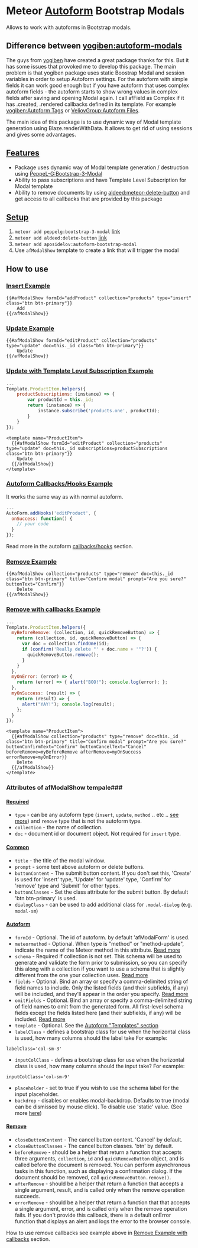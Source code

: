 Meteor [Autoform](https://github.com/aldeed/meteor-autoform) Bootstrap Modals
======================================================================

Allows to work with autoforms in Bootstrap modals.

## Difference between [yogiben:autoform-modals](https://github.com/yogiben/meteor-autoform-modals) ##
The guys from [yogiben](https://github.com/yogiben) have created a great package thanks for this. But it has some issues that provoked me to develop this package. The main problem is that yogiben package uses static Boostrap Modal and session variables in order to setup Autoform settings. For the autoform with simple fields it can work good enough but if you have autoform that uses complex autoform fields - the autoform starts to show wrong values in complex fields after saving and opening Modal again. I call afField as Complex if it has .created, .rendered callbacks defined in its template. For example [yogiben:Autoform Tags](https://github.com/yogiben/meteor-autoform-tags) or [VeliovGroup:Autoform Files](https://github.com/VeliovGroup/meteor-autoform-file).

The main idea of this package is to use dynamic way of Modal template generation using Blaze.renderWithData. It allows to get rid of using sessions and gives some advantages.

## [Features](#features) ##
* Package uses dynamic way of Modal template generation / destruction using [PeppeL-G:Bootstrap-3-Modal](https://github.com/PeppeL-G/bootstrap-3-modal)
* Ability to pass subscriptions and have Template Level Subscription for  Modal template
* Ability to remove documents by using [aldeed:meteor-delete-button](https://github.com/aldeed/meteor-delete-button) and get access to all callbacks that are provided by this package

## [Setup](#setup) ##

1. ```meteor add peppelg:bootstrap-3-modal``` [link](https://github.com/PeppeL-G/bootstrap-3-modal)
2. ```meteor add aldeed:delete-button``` [link](https://github.com/aldeed/meteor-delete-button)
3. ```meteor add aposidelov:autoform-bootstrap-modal```
4. Use `afModalShow` template to create a link that will trigger the modal

## How to use ##
### [Insert Example](#ex-insert) ###
```meteor
{{#afModalShow formId="addProduct" collection="products" type="insert" class="btn btn-primary"}}
	Add
{{/afModalShow}}
```
### [Update Example](#ex-update) ###
```meteor
{{#afModalShow formId="editProduct" collection="products" type="update" doc=this._id class="btn btn-primary"}}
	Update
{{/afModalShow}}
```

### [Update with Template Level Subscription Example](#ex-update-sub) ###
```javascript
...
Template.ProductItem.helpers({
    productSubscriptions: (instance) => {
        var productId = this._id;
        return (instance) => {
            instance.subscribe('products.one', productId);            
        }
    }
});
```
```meteor
<template name="ProductItem">
  {{#afModalShow formId="editProduct" collection="products" type="update" doc=this._id subscriptions=productSubscriptions class="btn btn-primary"}}
  	Update
  {{/afModalShow}}
</template>
```

### [Autoform Callbacks/Hooks Example](#ex-autofrom-hooks) ###
It works the same way as with normal autoform.
```javascript
...
AutoForm.addHooks('editProduct', {  
  onSuccess: function() {              
    // your code
  }  
});
```
Read more in the autoform [callbacks/hooks](https://github.com/aldeed/meteor-autoform#callbackshooks) section.


### [Remove Example](#ex-remove) ###
```meteor
{{#afModalShow collection="products" type="remove" doc=this._id class="btn btn-primary" title="Confirm modal" prompt="Are you sure?" buttonText="Confirm"}}
	Delete
{{/afModalShow}}
```

### [Remove with callbacks Example](#ex-remove-callbacks) ###
```javascript
...
Template.ProductItem.helpers({
  myBeforeRemove: (collection, id, quickRemoveButton) => {
    return (collection, id, quickRemoveButton) => {      
      var doc = collection.findOne(id);
      if (confirm('Really delete "' + doc.name + '"?')) {
        quickRemoveButton.remove();
      }
    }
  },
  myOnError: (error) => {
    return (error) => { alert("BOO!"); console.log(error); };
  },
  myOnSuccess: (result) => {
    return (result) => {
      alert("YAY!"); console.log(result);
    };
  }
});
```
```meteor
<template name="ProductItem">
  {{#afModalShow collection="products" type="remove" doc=this._id class="btn btn-primary" title="Confirm modal" prompt="Are you sure?" buttonConfirmText="Confirm" buttonCancelText="Cancel" beforeRemove=myBeforeRemove afterRemove=myOnSuccess errorRemove=myOnError}}
  	Delete
  {{/afModalShow}}
</template>
```

### Attributes of afModalShow tempale###
#### [Required](#atts-required) ####
* ``type`` - can be any autoform type (``insert``, ``update``, ``method`` .. etc .. [see more](https://github.com/aldeed/meteor-autoform#form-types)) and  ``remove`` type that is not the autoform type.
* ``collection`` - the name of collection.
* `doc` - document id or document object. Not required for `insert` type.

#### [Common](#atts-common) ####
* ``title`` - the title of the modal window.
* ``prompt`` - some text above autoform or delete buttons.
* ``buttonContent`` - The submit button content. If you don't set this, 'Create' is used for 'insert' type, 'Update' for 'update' type, 'Confirm' for 'remove' type and 'Submit' for other types.
* ``buttonClasses`` - Set the class attribute for the submit button. By default 'btn btn-primary' is used.
* ``dialogClass`` - can be used to add additional class for `.modal-dialog` (e.g. `modal-sm`)

#### [Autoform](#atts-autoform) ####
* ``formId`` - Optional. The id of autoform. by default 'afModalForm' is used.
* ``meteormethod`` - Optional. When type is "method" or "method-update", indicate the name of the Meteor method in this attribute. [Read more](https://github.com/aldeed/meteor-autoform#autoform-1)
* ``schema`` - Required if collection is not set. This schema will be used to generate and validate the form prior to submission, so you can specify this along with a collection if you want to use a schema that is slightly different from the one your collection uses. [Read more](https://github.com/aldeed/meteor-autoform#autoform-1)
* ``fields`` - Optional. Bind an array or specify a comma-delimited string of field names to include. Only the listed fields (and their subfields, if any) will be included, and they'll appear in the order you specify. [Read more](https://github.com/aldeed/meteor-autoform#autoform-1)
* ``omitFields`` - Optional. Bind an array or specify a comma-delimited string of field names to omit from the generated form. All first-level schema fields except the fields listed here (and their subfields, if any) will be included. [Read more](https://github.com/aldeed/meteor-autoform#autoform-1)
* ``template`` - Optional. See the [Autoform "Templates" section](https://github.com/aldeed/meteor-autoform#theme-templates)
* ``labelClass`` - defines a bootstrap class for use when the horizontal class is used, how many columns should the label take For example:
```
labelClass='col-sm-3'
```
* ``inputColClass`` - defines a bootstrap class for use when the horizontal class is used, how many columns should the input take? For example:
```
inputColClass='col-sm-9'
```
* ```placeholder``` - set to true if you wish to use the schema label for the input placeholder.
* ```backdrop``` - disables or enables modal-backdrop. Defaults to true (modal can be dismissed by mouse click). To disable use 'static' value. (See more [here](http://getbootstrap.com/javascript/#modals-options))


#### [Remove](#atts-remove) ####
* ``closeButtonContent`` - The cancel button content. 'Cancel' by default.
* ``closeButtonClasses`` - The cancel button classes. 'btn' by default.
* ``beforeRemove`` - should be a helper that return a function that  accepts three arguments, ``collection``, ``id`` and ``quickRemoveButton`` object, and is called before the document is removed. You can perform asynchronous tasks in this function, such as displaying a confirmation dialog. If the document should be removed, call ``quickRemoveButton.remove()``.  
* ``afterRemove`` - should be a helper that return a function that accepts a single argument, result, and is called only when the remove operation succeeds.
* ``errorRemove`` - should be a helper that return a function that  that accepts a single argument, error, and is called only when the remove operation fails. If you don't provide this callback, there is a default onError function that displays an alert and logs the error to the browser console.

How to use remove callbacks see example above in [Remove Example with callbacks](#remove-with-callbacks-example) section.
